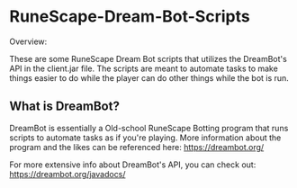 # RuneScape-Dream-Bot-Scripts

Overview:

These are some RuneScape Dream Bot scripts that utilizes the DreamBot's API in the client.jar file.
The scripts are meant to automate tasks to make things easier to do while the player can do other things while the bot is run.

## What is DreamBot?

DreamBot is essentially a Old-school RuneScape Botting program that runs scripts to automate tasks as if you're playing.
More information about the program and the likes can be referenced here: https://dreambot.org/

For more extensive info about DreamBot's API, you can check out: https://dreambot.org/javadocs/ 

